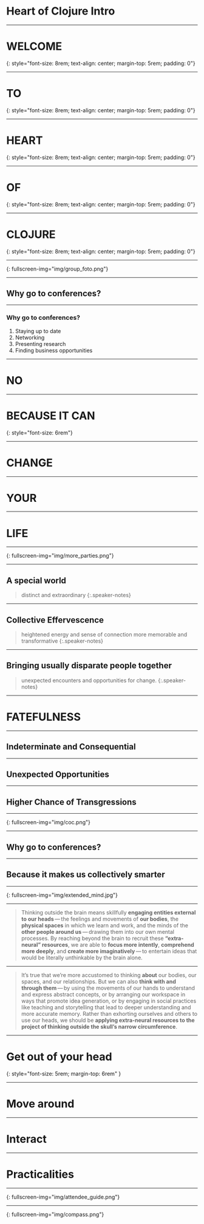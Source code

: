 
# Heart of Clojure Intro

---

# WELCOME
{: style="font-size: 8rem; text-align: center; margin-top: 5rem; padding: 0"}

---

# TO
{: style="font-size: 8rem; text-align: center; margin-top: 5rem; padding: 0"}

---

# HEART
{: style="font-size: 8rem; text-align: center; margin-top: 5rem; padding: 0"}

---

# OF
{: style="font-size: 8rem; text-align: center; margin-top: 5rem; padding: 0"}

---

# CLOJURE
{: style="font-size: 8rem; text-align: center; margin-top: 5rem; padding: 0"}

----
{: fullscreen-img="img/group_foto.png"}

---

## Why go to conferences?

---

### Why go to conferences?

1. Staying up to date
2. Networking
3. Presenting research
4. Finding business opportunities

---

# NO

---


# BECAUSE IT CAN
{: style="font-size: 6rem"}

---

# CHANGE

---

# YOUR

---

# LIFE

----
{: fullscreen-img="img/more_parties.png"}

---

## A special world

> distinct and extraordinary
{:.speaker-notes}

---

## Collective Effervescence

> heightened energy and sense of connection
> more memorable and transformative
{:.speaker-notes}

---

## Bringing usually disparate people together

> unexpected encounters and opportunities for change.
{:.speaker-notes}

---

# FATEFULNESS

----

## Indeterminate and Consequential

----

## Unexpected Opportunities

----

## Higher Chance of Transgressions

--- 
{: fullscreen-img="img/coc.png"}


---

## Why go to conferences?

---

## Because it makes us collectively smarter

--- 
{: fullscreen-img="img/extended_mind.jpg"}

---

> Thinking outside the brain means skillfully **engaging entities external to our heads** ​— ​the feelings and movements of **our bodies**, the **physical spaces** in which we learn and work, and the minds of the **other people around us** ​— ​drawing them into our own mental processes. By reaching beyond the brain to recruit these **“extra-neural” resources**, we are able to **focus more intently**, **comprehend more deeply**, and **create more imaginatively** ​— ​to entertain ideas that would be literally unthinkable by the brain alone.

---

> It’s true that we’re more accustomed to thinking **about** our bodies, our spaces, and our relationships. But we can also **think with and through them** ​— ​by using the movements of our hands to understand and express abstract concepts, or by arranging our workspace in ways that promote idea generation, or by engaging in social practices like teaching and storytelling that lead to deeper understanding and more accurate memory. Rather than exhorting ourselves and others to use our heads, we should be **applying extra-neural resources to the project of thinking outside the skull’s narrow circumference**.

---

# Get out of your head
{: style="font-size: 5rem; margin-top: 6rem" }

---

# Move around

---

# Interact

---

# Practicalities

--- 
{: fullscreen-img="img/attendee_guide.png"}

--- 
{: fullscreen-img="img/compass.png"}
